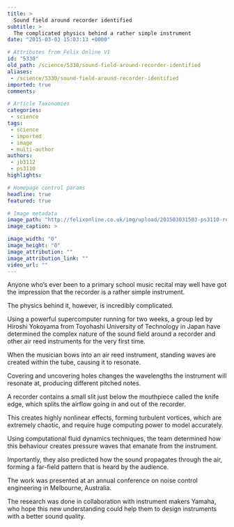 ```yaml
---
title: >
  Sound field around recorder identified
subtitle: >
  The complicated physics behind a rather simple instrument
date: "2015-03-03 15:03:13 +0000"

# Attributes from Felix Online V1
id: "5330"
old_path: /science/5330/sound-field-around-recorder-identified
aliases:
 - /science/5330/sound-field-around-recorder-identified
imported: true
comments:

# Article Taxonomies
categories:
 - science
tags:
 - science
 - imported
 - image
 - multi-author
authors:
 - jb3112
 - ps3110
highlights:

# Homepage control params
headline: true
featured: true

# Image metadata
image_path: "http://felixonline.co.uk/img/upload/201503031503-ps3110-recordersim1.jpg"
image_caption: >

image_width: "0"
image_height: "0"
image_attribution: ""
image_attribution_link: ""
video_url: ""
---
```


Anyone who’s ever been to a primary school music recital may well have got the impression that the recorder is a rather simple instrument.

The physics behind it, however, is incredibly complicated.

Using a powerful supercomputer running for two weeks, a group led by Hiroshi Yokoyama from Toyohashi University of Technology in Japan have determined the complex nature of the sound field around a recorder and other air reed instruments for the very first time.

When the musician bows into an air reed instrument, standing waves are created within the tube, causing it to resonate.

Covering and uncovering holes changes the wavelengths the instrument will resonate at, producing different pitched notes.

A recorder contains a small slit just below the mouthpiece called the knife edge, which splits the airflow going in and out of the recorder.

This creates highly nonlinear effects, forming turbulent vortices, which are extremely chaotic, and require huge computing power to model accurately.

Using computational fluid dynamics techniques, the team determined how this behaviour creates pressure waves that emanate from the instrument.

Importantly, they also predicted how the sound propagates through the air, forming a far-field pattern that is heard by the audience.

The work was presented at an annual conference on noise control engineering in Melbourne, Australia.

The research was done in collaboration with instrument makers Yamaha, who hope this new understanding could help them to design instruments with a better sound quality.
